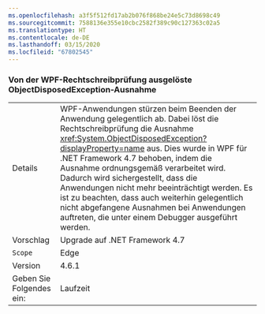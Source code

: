 ```yaml
---
ms.openlocfilehash: a3f5f512fd17ab2b076f868be24e5c73d8698c49
ms.sourcegitcommit: 7588136e355e10cbc2582f389c90c127363c02a5
ms.translationtype: HT
ms.contentlocale: de-DE
ms.lasthandoff: 03/15/2020
ms.locfileid: "67802545"
---
```

### <a name="objectdisposedexception-thrown-by-wpf-spellchecker"></a>Von der WPF-Rechtschreibprüfung ausgelöste ObjectDisposedException-Ausnahme

|   |   |
|---|---|
|Details|WPF-Anwendungen stürzen beim Beenden der Anwendung gelegentlich ab. Dabei löst die Rechtschreibprüfung die Ausnahme <xref:System.ObjectDisposedException?displayProperty=name> aus. Dies wurde in WPF für .NET Framework 4.7 behoben, indem die Ausnahme ordnungsgemäß verarbeitet wird. Dadurch wird sichergestellt, dass die Anwendungen nicht mehr beeinträchtigt werden. Es ist zu beachten, dass auch weiterhin gelegentlich nicht abgefangene Ausnahmen bei Anwendungen auftreten, die unter einem Debugger ausgeführt werden.|
|Vorschlag|Upgrade auf .NET Framework 4.7|
|`Scope`|Edge|
|Version|4.6.1|
|Geben Sie Folgendes ein:|Laufzeit|
